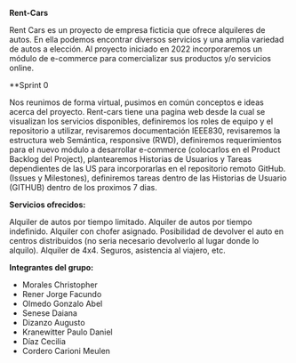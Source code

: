 **Rent-Cars**

Rent Cars es un proyecto de empresa ficticia que ofrece alquileres de autos. En ella podemos encontrar diversos servicios y una amplia variedad de autos a elección. Al proyecto iniciado en 2022 incorporaremos un módulo de e-commerce para comercializar sus productos y/o servicios online.

**Sprint 0

Nos reunimos de forma virtual, pusimos en común conceptos e ideas acerca del proyecto. Rent-cars tiene una pagina web desde la cual se visualizan los servicios disponibles, definiremos los roles de equipo y el repositorio a utilizar, revisaremos documentación IEEE830, revisaremos la estructura web Semántica, responsive (RWD), definiremos requerimientos para el nuevo módulo a desarrollar e-commerce (colocarlos en el Product Backlog del Project), plantearemos Historias de Usuarios y Tareas dependientes de las US para incorporarlas en el repositorio remoto GitHub. (Issues y Milestones), definiremos tareas dentro de las Historias de Usuario (GITHUB) dentro de los proximos 7 dias.

**Servicios ofrecidos:**

Alquiler de autos por tiempo limitado.
Alquiler de autos por tiempo indefinido.
Alquiler con chofer asignado.
Posibilidad de devolver el auto en centros distribuidos (no seria necesario devolverlo al lugar donde lo alquilo).
Alquiler de 4x4.
Seguros, asistencia al viajero, etc.

**Integrantes del grupo:**

* Morales Christopher
* Rener Jorge Facundo
* Olmedo Gonzalo Abel
* Senese Daiana
* Dizanzo Augusto
* Kranewitter Paulo Daniel
* Díaz Cecilia
* Cordero Carioni Meulen </sub>
